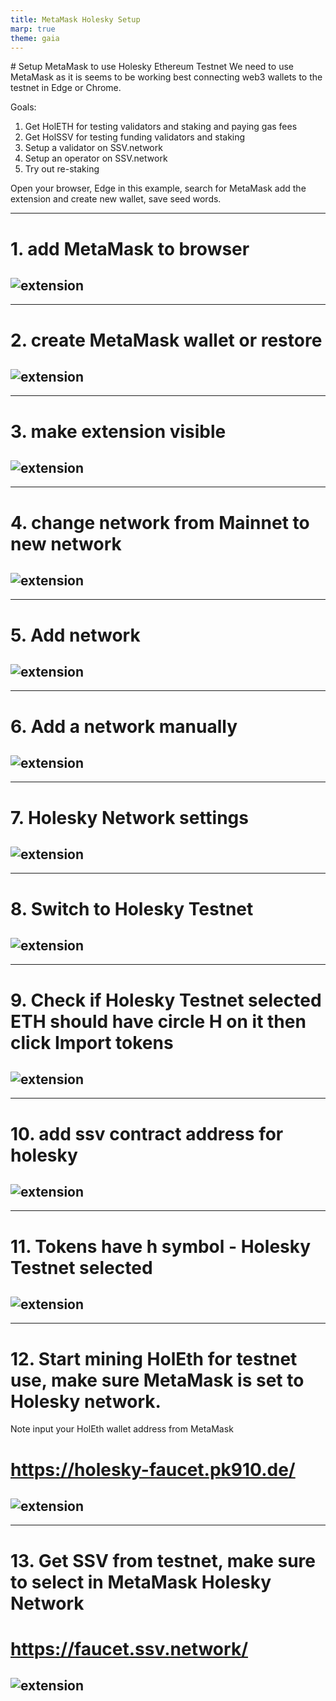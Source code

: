```yaml
---
title: MetaMask Holesky Setup
marp: true
theme: gaia
---
```

﻿# Setup MetaMask to use Holesky Ethereum Testnet
We need to use MetaMask as it is seems to be working best connecting web3 wallets to the testnet in Edge or Chrome.

Goals:
1. Get HolETH for testing validators and staking and paying gas fees
2. Get HolSSV for testing funding validators and staking
3. Setup a validator on SSV.network
4. Setup an operator on SSV.network
5. Try out re-staking

Open your browser, Edge in this example, search for MetaMask add the extension and create new wallet, save seed words.

---
# 1. add MetaMask to browser
![extension](images/addmetamaskextension.png)
---
---
# 2. create MetaMask wallet or restore
![extension](images/createnewwallet.png)
---
---
# 3. make extension visible
![extension](images/makevisible.png)
---
---
# 4. change network from Mainnet to new network
![extension](images/changenetwork.png)
---
---
# 5. Add network
![extension](images/addnetwork.png)
---
---
# 6. Add a network manually
![extension](images/addnetworkmanually.png)
---
---
# 7. Holesky Network settings
![extension](images/holeskysettings.png)
---
---
# 8. Switch to Holesky Testnet
![extension](images/switchtoholesky.png)
---
---
# 9. Check if Holesky Testnet selected ETH should have circle H on it then click Import tokens
![extension](images/checkifholeskyselected.png)
---
---
# 10. add ssv contract address for holesky
![extension](images/addssvcontract.png)
---
---
# 11. Tokens have h symbol - Holesky Testnet selected
![extension](images/tokenshavehsymbol.png)
---
---
# 12. Start mining HolEth for testnet use, make sure MetaMask is set to Holesky network.
Note input your HolEth wallet address from MetaMask
# https://holesky-faucet.pk910.de/
![extension](images/holeskypowfaucet.png)
---
---
# 13. Get SSV from testnet, make sure to select in MetaMask Holesky Network
# https://faucet.ssv.network/
![extension](images/ssvfaucet.png)
---
